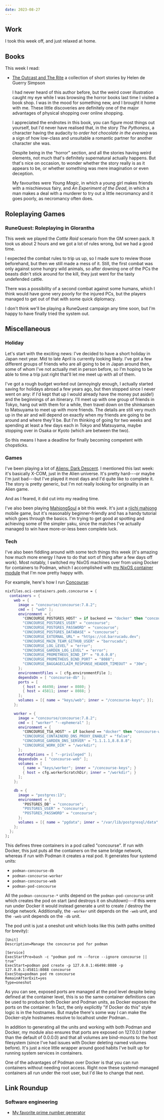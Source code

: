 ```yaml
---
date: 2023-08-27
---
```


## Work

I took this week off, and just relaxed at home.

## Books

This week I read:

- [The Outcast and The Rite][] a collection of short stories by Helen de Guerry Simpson

  I had never heard of this author before, but the weird cover illustration
  caught my eye while I was browsing the horror books last time I visited a book
  shop. I was in the mood for something new, and I brought it home with me.
  These little discoveries are definitely one of the major advantages of
  physical shopping over online shopping.
  
  I appreciated the endnotes in this book, you can figure most things out
  yourself, but I'd never have realised that, in the story *The Pythoness*, a
  character having the audacity to *order hot chocolate in the evening* was a
  sign of how low-class and unsuitable a romantic partner for another character
  she was.
  
  Despite being in the "horror" section, and all the stories having weird
  elements, not much that's definitely supernatural actually happens.  But
  that's nice on occasion, to wonder whether the story really is as it appears
  to be, or whether something was mere imagination or even deception.
  
  My favourites were *Young Magic*, in which a young girl makes friends with a
  mischievous fairy, and *An Experiment of the Dead*, in which a man makes a
  deal with a murderer to try out a little necromancy and it goes poorly, as
  necromancy often does.

[The Outcast and The Rite]: https://www.handheldpress.co.uk/shop/fantasy-and-science-fiction/helen-simpson-the-outcast-and-the-rite/


## Roleplaying Games

### RuneQuest: Roleplaying in Glorantha

This week we played the *Cattle Raid* scenario from the GM screen pack.  It took
us about 2 hours and we got a lot of rules wrong, but we had a good time.

I expected the combat rules to trip us up, so I made sure to review those
beforehand, but then we still made a mess of it.  Still, the first combat was
only against some hungry wild animals, so after downing one of the PCs the
beasts didn't stick around for the kill, they just went for the tasty undefended
cattle.

There was a possibility of a second combat against some humans, which I think
would have gone very poorly for the injured PCs, but the players managed to get
out of that with some quick diplomacy.

I don't think we'll be playing a RuneQuest campaign any time soon, but I'm happy
to have finally tried the system out.


## Miscellaneous

### Holiday

Let's start with the exciting news: I've decided to have a short holiday in
Japan next year.  Mid to late April is currently looking likely.  I've got a few
different groups of friends who are all going to be in Japan around then, some
of whom I've not actually met in person before, so I'm hoping to be able to time
a trip just right that'll let me meet up with all of them.

I've got a rough budget worked out (annoyingly enough, I actually started saving
for holidays abroad a few years ago, but then stopped since I never went on any:
if I'd kept that up I would already have the money put aside!) and the
beginnings of an itinerary.  I'll meet up with one group of friends in Tokyo,
hang out with them for a while, then travel down on the shinkansen to Matsuyama
to meet up with more friends.  The details are still very much up in the air and
will depend on exactly when my friends are going to be around and where they'll
be.  But I'm thinking of going for two weeks and spending at least a few days
each in Tokyo and Matsuyama, maybe stopping over in Osaka or Kyoto (which are
between the two).

So this means I have a deadline for finally becoming competent with chopsticks.

### Games

I've been playing a lot of [Aliens: Dark Descent][].  I mentioned this last
week: it's basically X-COM, just in the Alien universe.  It's pretty hard---or
maybe I'm just bad---but I've played it most days and I'd quite like to complete
it.  The story is pretty generic, but I'm not really looking for originality in
an Alien game.

And as I feared, it did cut into my reading time.

I've also been playing [MahjongSoul][] a bit this week.  It's just a [riichi
mahjong][] mobile game, but it's reasonably beginner-friendly and has a handy
tutorial which goes through the basics.  I'm trying to get good at spotting and
achieving some of the simpler yaku, since the matches I've actually managed to
win have more-or-less been complete luck.

[Aliens: Dark Descent]: https://store.steampowered.com/app/1150440/Aliens_Dark_Descent/
[MahjongSoul]: https://mahjongsoul.yo-star.com/
[riichi mahjong]: https://en.wikipedia.org/wiki/Japanese_mahjong

### Tech

I've also been fiddling around with some tech things this week (it's amazing how
much more energy I have to do that sort of thing after a few days off work).
Most notably, I switched my NixOS machines over from using Docker for containers
to Podman, which I accomplished with [my NixOS container module][] that I'm
now pretty happy with.

For example, here's how I run [Concourse][]:

```nix
nixfiles.oci-containers.pods.concourse = {
  containers = {
    web = {
      image = "concourse/concourse:7.8.2";
      cmd = [ "web" ];
      environment = {
        "CONCOURSE_POSTGRES_HOST" = if backend == "docker" then "concourse-db" else "localhost";
        "CONCOURSE_POSTGRES_USER" = "concourse";
        "CONCOURSE_POSTGRES_PASSWORD" = "concourse";
        "CONCOURSE_POSTGRES_DATABASE" = "concourse";
        "CONCOURSE_EXTERNAL_URL" = "https://cd.barrucadu.dev";
        "CONCOURSE_MAIN_TEAM_GITHUB_USER" = "barrucadu";
        "CONCOURSE_LOG_LEVEL" = "error";
        "CONCOURSE_GARDEN_LOG_LEVEL" = "error";
        "CONCOURSE_PROMETHEUS_BIND_IP" = "0.0.0.0";
        "CONCOURSE_PROMETHEUS_BIND_PORT" = "8088";
        "CONCOURSE_BAGGAGECLAIM_RESPONSE_HEADER_TIMEOUT" = "30m";
      };
      environmentFiles = [ cfg.environmentFile ];
      dependsOn = [ "concourse-db" ];
      ports = [
        { host = 46498; inner = 8080; }
        { host = 45811; inner = 8088; }
      ];
      volumes = [{ name = "keys/web"; inner = "/concourse-keys"; }];
    };

    worker = {
      image = "concourse/concourse:7.8.2";
      cmd = [ "worker" "--ephemeral" ];
      environment = {
        "CONCOURSE_TSA_HOST" = if backend == "docker" then "concourse-web:2222" else "localhost:2222";
        "CONCOURSE_CONTAINERD_DNS_PROXY_ENABLE" = "false";
        "CONCOURSE_GARDEN_DNS_SERVER" = "1.1.1.1,8.8.8.8";
        "CONCOURSE_WORK_DIR" = "/workdir";
      };
      extraOptions = [ "--privileged" ];
      dependsOn = [ "concourse-web" ];
      volumes = [
        { name = "keys/worker"; inner = "/concourse-keys"; }
        { host = cfg.workerScratchDir; inner = "/workdir"; }
      ];
    };

    db = {
      image = "postgres:13";
      environment = {
        "POSTGRES_DB" = "concourse";
        "POSTGRES_USER" = "concourse";
        "POSTGRES_PASSWORD" = "concourse";
      };
      volumes = [{ name = "pgdata"; inner = "/var/lib/postgresql/data"; }];
    };
  };
};
```

This defines three containers in a pod called "concourse".  If run with Docker,
this just puts all the containers on the same bridge network, whereas if run
with Podman it creates a real pod.  It generates four systemd units:

- `podman-concourse-db`
- `podman-concourse-worker`
- `podman-concourse-web`
- `podman-pod-concourse`

All the `podman-concourse-*` units depend on the `podman-pod-concourse` unit
which creates the pod on start (and destroys it on shutdown)---if this were run
under Docker it would instead generate a unit to create / destroy the bridge
network.  Additionally, the `-worker` unit depends on the `-web` unit, and the
`-web` unit depends on the `-db` unit.

The pod unit is just a oneshot unit which looks like this (with paths omitted
for brevity):

```
[Unit]
Description=Manage the concourse pod for podman

[Service]
ExecStartPre=bash -c "podman pod rm --force --ignore concourse || true"
ExecStart=podman pod create -p 127.0.0.1:46498:8080 -p 127.0.0.1:45811:8088 concourse
ExecStop=podman pod rm concourse
RemainAfterExit=yes
Type=oneshot
```

As you can see, exposed ports are managed at the pod level despite being defined
at the container level, this is so the same container definitions can be used to
produce both Docker and Podman units, as Docker exposes the ports on the
container.  In fact, the only explicitly "if Docker do this" style logic is in
the hostnames.  But maybe there's some way I can make the Docker-style hostnames
resolve to localhost under Podman...

In addition to generating all the units and working with both Podman and Docker,
my module also ensures that ports are exposed on 127.0.0.1 (rather than the
default of 0.0.0.0) and that all volumes are bind-mounts to the host filesystem
(since I've had issues with Docker deleting named volumes before).  It's just a
nice little wrapper around good habits I've built up for running system services
in containers.

One of the advantages of Podman over Docker is that you can run containers
without needing root access.  Right now these systemd-managed containers all run
under the root user, but I'd like to change that next.

[my NixOS container module]: https://github.com/barrucadu/nixfiles/blob/master/shared/oci-containers/default.nix
[Concourse]: https://concourse-ci.org/


## Link Roundup

### Software engineering

- [My favorite prime number generator](https://eli.thegreenplace.net/2023/my-favorite-prime-number-generator/)
